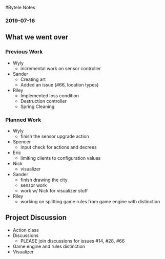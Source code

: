 #Bytele Notes### 2019-07-16## What we went over### Previous Work- Wyly	- incremental work on sensor controller- Sander	- Creating art	- Added an issue (#66, location types)- Riley	- Implemented loss condition	- Destruction controller	- Spring Cleaning### Planned Work- Wyly	- finish the sensor upgrade action- Spencer	- input check for actions and decrees- Eric	- limiting clients to configuration values- Nick	- visualizer- Sander	- finish drawing the city	- sensor work	- work w/ Nick for visualizer stuff- Riley	- working on splitting game rules from game engine with distinction## Project Discussion- Action class- Discussions	- PLEASE join discussions for issues #14, #28, #66- Game engine and rules distinction- Visualizer